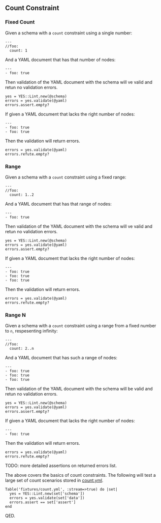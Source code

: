 ## Count Constraint

### Fixed Count

Given a schema with a `count` constraint using a single number:

    ---
    //foo:
      count: 1

And a YAML document that has that number of nodes:

    ---
    - foo: true

Then validation of the YAML document with the schema will
ve valid and retun no validation errors.

    yes = YES::Lint.new(@schema)
    errors = yes.validate(@yaml)
    errors.assert.empty?

If given a YAML document that lacks the right number of nodes: 

    ---
    - foo: true
    - foo: true

Then the validation will return errors.

    errors = yes.validate(@yaml)
    errors.refute.empty?

### Range

Given a schema with a `count` constraint using a fixed range:

    ---
    //foo:
      count: 1..2

And a YAML document that has that range of nodes:

    ---
    - foo: true

Then validation of the YAML document with the schema will
ve valid and retun no validation errors.

    yes = YES::Lint.new(@schema)
    errors = yes.validate(@yaml)
    errors.assert.empty?

If given a YAML document that lacks the right number of nodes: 

    ---
    - foo: true
    - foo: true
    - foo: true

Then the validation will return errors.

    errors = yes.validate(@yaml)
    errors.refute.empty?

### Range N

Given a schema with a `count` constraint using a range from a fixed number
to `n`, respesenting infinity:

    ---
    //foo:
      count: 2..n

And a YAML document that has such a range of nodes:

    ---
    - foo: true
    - foo: true
    - foo: true

Then validation of the YAML document with the schema will
be valid and retun no validation errors.

    yes = YES::Lint.new(@schema)
    errors = yes.validate(@yaml)
    errors.assert.empty?

If given a YAML document that lacks the right number of nodes: 

    ---
    - foo: true

Then the validation will return errors.

    errors = yes.validate(@yaml)
    errors.refute.empty?

TODO: more detailed assertions on returned errors list.

The above covers the basics of count constraints. The following
will test a large set of count scenarios stored in [count.yml](count.yml).

    Table('fixtures/count.yml', :stream=>true) do |set|
      yes = YES::Lint.new(set['schema'])
      errors = yes.validate(set['data'])
      errors.assert == set['assert']
    end

QED.
